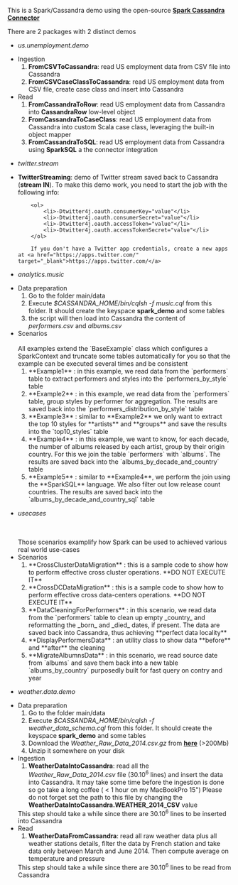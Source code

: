 This is a Spark/Cassandra demo using the open-source **[Spark Cassandra Connector]**

There are 2 packages with 2 distinct demos

* _us.unemployment.demo_
<ul>
    <li> Ingestion
        <ol>
            <li> <strong>FromCSVToCassandra</strong>: read US employment data from CSV file into Cassandra</li>
            <li> <strong>FromCSVCaseClassToCassandra</strong>: read US employment data from CSV file, create case class and insert into Cassandra</li>
        </ol>
    </li>
    <li> Read
        <ol>
            <li> <strong>FromCassandraToRow</strong>: read US employment data from Cassandra into <strong>CassandraRow</strong> low-level object</li>
            <li> <strong>FromCassandraToCaseClass</strong>: read US employment data from Cassandra into custom Scala case class, leveraging the built-in object mapper</li>
            <li> <strong>FromCassandraToSQL</strong>: read US employment data from Cassandra using <strong>SparkSQL</strong> a the connector integration
        </ol>
    </li>        
</ul>

* _twitter.stream_
<ul>
    <li> <strong>TwitterStreaming</strong>: demo of Twitter stream saved back to Cassandra (<strong>stream IN</strong>). To make this demo work, you need to start the job with the following info:

        <ol>
            <li>-Dtwitter4j.oauth.consumerKey="value"</li>
            <li>-Dtwitter4j.oauth.consumerSecret="value"</li>
            <li>-Dtwitter4j.oauth.accessToken="value"</li>
            <li>-Dtwitter4j.oauth.accessTokenSecret="value"</li>
        </ol>
        
        If you don't have a Twitter app credentials, create a new apps at <a href="https://apps.twitter.com/" target="_blank">https://apps.twitter.com/</a>
  </li>
</ul>

* _analytics.music_
<ul>
    <li> Data preparation
        <ol>
            <li> Go to the folder main/data</li>
            <li> Execute <em>$CASSANDRA_HOME/bin/cqlsh -f music.cql</em> from this folder. It should create the keyspace <strong>spark_demo</strong> and some tables </li>
            <li> the script will then load into Cassandra the content of <em>performers.csv</em> and <em>albums.csv</em></li>
        </ol>
    </li>
    <li> Scenarios
        <br/>
        <br/>
        All examples extend the `BaseExample` class which configures a SparkContext and truncate some tables automatically for you
        so that the example can be executed several times and be consistent
        <br/>
        <ol>
            <li> **Example1** : in this example, we read data from the `performers` table to extract performers and styles into the `performers_by_style` table</li>
            <li> **Example2** : in this example, we read data from the `performers` table, group styles by performer for aggregation. The results are saved back into the `performers_distribution_by_style` table</li>
            <li> **Example3** : similar to **Example2** we only want to extract the top 10 styles for **artists** and **groups** and save the results into the `top10_styles` table</li>
            <li> **Example4** : in this example, we want to know, for each decade, the number of albums released by each artist, group by their origin country. For this we join the table `performers` with `albums`. The results are saved back into the `albums_by_decade_and_country` table</li>
            <li> **Example5** : similar to **Example4**, we perform the join using the **SparkSQL** language. We also filter out low release count countries. The results are saved back into the `albums_by_decade_and_country_sql` table</li>                                                
        </ol>
    </li>        
</ul>

* _usecases_
<ul>
    <br/>
    <br/>
    Those scenarios examplify how Spark can be used to achieved various real world use-cases
    <br/>
    <li> Scenarios
        <ol>
            <li> **CrossClusterDataMigration** : this is a sample code to show how to perform effective cross cluster operations. **DO NOT EXECUTE IT**</li>                                                
            <li> **CrossDCDataMigration** : this is a sample code to show how to perform effective cross data-centers operations. **DO NOT EXECUTE IT**</li>
            <li> **DataCleaningForPerformers** : in this scenario, we read data from the `performers` table to clean up empty _country_ and reformatting the _born_ and _died_ dates, if present. The data are saved back into Cassandra, thus achieving **perfect data locality**</li>
            <li> **DisplayPerformersData** : an utility class to show data **before** and **after** the cleaning</li>
            <li> **MigrateAlbumnsData** : in this scenario, we read source date from `albums` and save them back into a new table `albums_by_country` purposedly built for fast query on contry and year</li>
        </ol>
    </li>        
</ul>
 
* _weather.data.demo_
<ul>
    <li> Data preparation
        <ol>
            <li> Go to the folder main/data</li>
            <li> Execute <em>$CASSANDRA_HOME/bin/cqlsh -f weather_data_schema.cql</em> from this folder. It should create the keyspace <strong>spark_demo</strong> and some tables </li>
            <li> Download the <em>Weather_Raw_Data_2014.csv.gz</em> from <strong><a target="blank_" href="https://drive.google.com/file/d/0B6wR2aj4Cb6wOF95QUZmVTRPR2s/view?usp=sharing">here</a></strong> (&gt;200Mb)</li>
            <li> Unzip it somewhere on your disk </li>
        </ol>
    </li>
    <li> Ingestion
        <ol>
            <li> <strong>WeatherDataIntoCassandra</strong>: read all the <em>Weather_Raw_Data_2014.csv</em> file (30.10<sup>6</sup> lines) and insert the data into Cassandra. It may take some time before the ingestion is done so go take a long coffee ( &lt; 1 hour on my MacBookPro 15") 
            Please do not forget set the path to this file by changing the <strong>WeatherDataIntoCassandra.WEATHER_2014_CSV</strong> value</li>
        </ol>
        This step should take a while since there are 30.10<sup>6</sup> lines to be inserted into Cassandra
    </li>
    <li> Read
        <ol>
            <li> <strong>WeatherDataFromCassandra</strong>: read all raw weather data plus all weather stations details, 
            filter the data by French station and take data only between March and June 2014. 
            Then compute average on temperature and pressure</li>
        </ol>
        This step should take a while since there are 30.10<sup>6</sup> lines to be read from Cassandra
    </li>        
</ul>

[Spark Cassandra Connector]: https://github.com/datastax/spark-cassandra-connector


